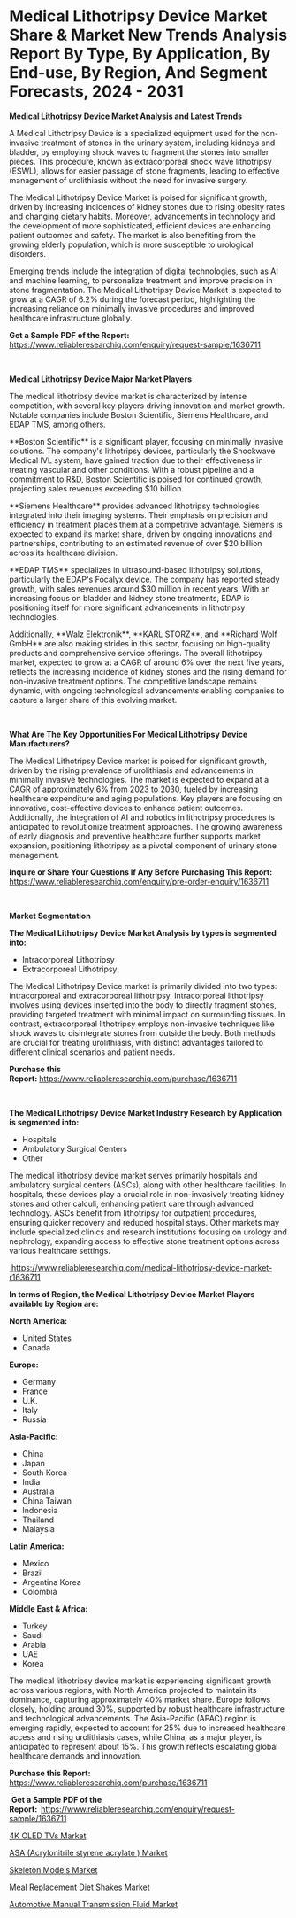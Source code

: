 <p><h1>Medical Lithotripsy Device Market Share & Market New Trends Analysis Report By Type, By Application, By End-use, By Region, And Segment Forecasts, 2024 - 2031</h1></p><p><strong>Medical Lithotripsy Device Market Analysis and Latest Trends</strong></p>
<p><p>A Medical Lithotripsy Device is a specialized equipment used for the non-invasive treatment of stones in the urinary system, including kidneys and bladder, by employing shock waves to fragment the stones into smaller pieces. This procedure, known as extracorporeal shock wave lithotripsy (ESWL), allows for easier passage of stone fragments, leading to effective management of urolithiasis without the need for invasive surgery.</p><p>The Medical Lithotripsy Device Market is poised for significant growth, driven by increasing incidences of kidney stones due to rising obesity rates and changing dietary habits. Moreover, advancements in technology and the development of more sophisticated, efficient devices are enhancing patient outcomes and safety. The market is also benefiting from the growing elderly population, which is more susceptible to urological disorders.</p><p>Emerging trends include the integration of digital technologies, such as AI and machine learning, to personalize treatment and improve precision in stone fragmentation. The Medical Lithotripsy Device Market is expected to grow at a CAGR of 6.2% during the forecast period, highlighting the increasing reliance on minimally invasive procedures and improved healthcare infrastructure globally.</p></p>
<p><strong>Get a Sample PDF of the Report:&nbsp;</strong> <a href="https://www.reliableresearchiq.com/enquiry/request-sample/1636711">https://www.reliableresearchiq.com/enquiry/request-sample/1636711</a></p>
<p>&nbsp;</p>
<p><strong>Medical Lithotripsy Device Major Market Players</strong></p>
<p><p>The medical lithotripsy device market is characterized by intense competition, with several key players driving innovation and market growth. Notable companies include Boston Scientific, Siemens Healthcare, and EDAP TMS, among others.</p><p>**Boston Scientific** is a significant player, focusing on minimally invasive solutions. The company's lithotripsy devices, particularly the Shockwave Medical IVL system, have gained traction due to their effectiveness in treating vascular and other conditions. With a robust pipeline and a commitment to R&D, Boston Scientific is poised for continued growth, projecting sales revenues exceeding $10 billion.</p><p>**Siemens Healthcare** provides advanced lithotripsy technologies integrated into their imaging systems. Their emphasis on precision and efficiency in treatment places them at a competitive advantage. Siemens is expected to expand its market share, driven by ongoing innovations and partnerships, contributing to an estimated revenue of over $20 billion across its healthcare division.</p><p>**EDAP TMS** specializes in ultrasound-based lithotripsy solutions, particularly the EDAP's Focalyx device. The company has reported steady growth, with sales revenues around $30 million in recent years. With an increasing focus on bladder and kidney stone treatments, EDAP is positioning itself for more significant advancements in lithotripsy technologies.</p><p>Additionally, **Walz Elektronik**, **KARL STORZ**, and **Richard Wolf GmbH** are also making strides in this sector, focusing on high-quality products and comprehensive service offerings. The overall lithotripsy market, expected to grow at a CAGR of around 6% over the next five years, reflects the increasing incidence of kidney stones and the rising demand for non-invasive treatment options. The competitive landscape remains dynamic, with ongoing technological advancements enabling companies to capture a larger share of this evolving market.</p></p>
<p>&nbsp;</p>
<p><strong>What Are The Key Opportunities For Medical Lithotripsy Device Manufacturers?</strong></p>
<p><p>The Medical Lithotripsy Device market is poised for significant growth, driven by the rising prevalence of urolithiasis and advancements in minimally invasive technologies. The market is expected to expand at a CAGR of approximately 6% from 2023 to 2030, fueled by increasing healthcare expenditure and aging populations. Key players are focusing on innovative, cost-effective devices to enhance patient outcomes. Additionally, the integration of AI and robotics in lithotripsy procedures is anticipated to revolutionize treatment approaches. The growing awareness of early diagnosis and preventive healthcare further supports market expansion, positioning lithotripsy as a pivotal component of urinary stone management.</p></p>
<p><strong>Inquire or Share Your Questions If Any Before Purchasing This Report:</strong> <a href="https://www.reliableresearchiq.com/enquiry/pre-order-enquiry/1636711">https://www.reliableresearchiq.com/enquiry/pre-order-enquiry/1636711</a></p>
<p>&nbsp;</p>
<p><strong>Market Segmentation</strong></p>
<p><strong>The Medical Lithotripsy Device Market Analysis by types is segmented into:</strong></p>
<p><ul><li>Intracorporeal Lithotripsy</li><li>Extracorporeal Lithotripsy</li></ul></p>
<p><p>The Medical Lithotripsy Device market is primarily divided into two types: intracorporeal and extracorporeal lithotripsy. Intracorporeal lithotripsy involves using devices inserted into the body to directly fragment stones, providing targeted treatment with minimal impact on surrounding tissues. In contrast, extracorporeal lithotripsy employs non-invasive techniques like shock waves to disintegrate stones from outside the body. Both methods are crucial for treating urolithiasis, with distinct advantages tailored to different clinical scenarios and patient needs.</p></p>
<p><strong>Purchase this Report:&nbsp;</strong><a href="https://www.reliableresearchiq.com/purchase/1636711">https://www.reliableresearchiq.com/purchase/1636711</a></p>
<p>&nbsp;</p>
<p><strong>The Medical Lithotripsy Device Market Industry Research by Application is segmented into:</strong></p>
<p><ul><li>Hospitals</li><li>Ambulatory Surgical Centers</li><li>Other</li></ul></p>
<p><p>The medical lithotripsy device market serves primarily hospitals and ambulatory surgical centers (ASCs), along with other healthcare facilities. In hospitals, these devices play a crucial role in non-invasively treating kidney stones and other calculi, enhancing patient care through advanced technology. ASCs benefit from lithotripsy for outpatient procedures, ensuring quicker recovery and reduced hospital stays. Other markets may include specialized clinics and research institutions focusing on urology and nephrology, expanding access to effective stone treatment options across various healthcare settings.</p></p>
<p><a href="https://www.reliableresearchiq.com/medical-lithotripsy-device-market-r1636711">&nbsp;https://www.reliableresearchiq.com/medical-lithotripsy-device-market-r1636711</a></p>
<p><strong>In terms of Region, the Medical Lithotripsy Device Market Players available by Region are:</strong></p>
<p>
    <p> <strong> North America: </strong>
        <ul>
            <li>United States</li>
            <li>Canada</li>
        </ul>
        </p> 
    <p> <strong> Europe: </strong>
        <ul>
            <li>Germany</li>
            <li>France</li>
            <li>U.K.</li>
            <li>Italy</li>
            <li>Russia</li>
        </ul>
        </p> 
    <p> <strong> Asia-Pacific: </strong>
        <ul>
            <li>China</li>
            <li>Japan</li>
            <li>South Korea</li>
            <li>India</li>
            <li>Australia</li>
            <li>China Taiwan</li>
            <li>Indonesia</li>
            <li>Thailand</li>
            <li>Malaysia</li>
        </ul>
        </p> 
    <p> <strong> Latin America: </strong>
        <ul>
            <li>Mexico</li>
            <li>Brazil</li>
            <li>Argentina Korea</li>
            <li>Colombia</li>
        </ul>
        </p> 
    <p> <strong> Middle East & Africa: </strong>
        <ul>
            <li>Turkey</li>
            <li>Saudi</li>
            <li>Arabia</li>
            <li>UAE</li>
            <li>Korea</li>
        </ul>
    </p>
    </p>
<p><p>The medical lithotripsy device market is experiencing significant growth across various regions, with North America projected to maintain its dominance, capturing approximately 40% market share. Europe follows closely, holding around 30%, supported by robust healthcare infrastructure and technological advancements. The Asia-Pacific (APAC) region is emerging rapidly, expected to account for 25% due to increased healthcare access and rising urolithiasis cases, while China, as a major player, is anticipated to represent about 15%. This growth reflects escalating global healthcare demands and innovation.</p></p>
<p><strong>Purchase this Report: </strong><a href="https://www.reliableresearchiq.com/purchase/1636711">https://www.reliableresearchiq.com/purchase/1636711</a></p>
<p>&nbsp;<strong>Get a Sample PDF of the Report:&nbsp;&nbsp;</strong><a href="https://www.reliableresearchiq.com/enquiry/request-sample/1636711">https://www.reliableresearchiq.com/enquiry/request-sample/1636711</a></p>
<p><strong></strong></p>
<p><p><a href="https://issuu.com/reportprime-2/docs/4k-oled-tvs-market-size-2030.pptx_b243137778af31">4K OLED TVs Market</a></p><p><a href="https://medium.com/@nargishussain12/asa-acrylonitrile-styrene-acrylate-market-trends-focusing-on-asa-acrylonitrile-styrene-22c9165862a7?postPublishedType=repub">ASA (Acrylonitrile styrene acrylate ) Market</a></p><p><a href="https://issuu.com/reportprime-2/docs/skeleton-models-market-size-2030.pp_b0e29d95b180a1">Skeleton Models Market</a></p><p><a href="https://medium.com/@parvinkhatun77/meal-replacement-diet-shakes-market-global-market-insights-and-regional-analysis-2024-2031-a45e9851bc84">Meal Replacement Diet Shakes Market</a></p><p><a href="https://github.com/RogerBennett414/Market-Research-Report-List-1/blob/main/automotive-manual-transmission-fluid-market.md">Automotive Manual Transmission Fluid Market</a></p></p>